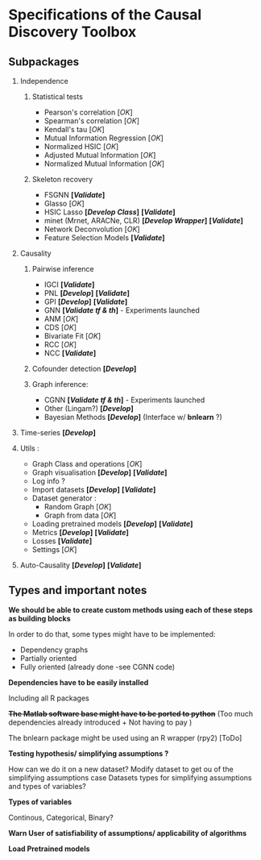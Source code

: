 # Specifications of the Causal Discovery Toolbox

## Subpackages 

1. Independence
   1. Statistical tests
       * Pearson's correlation [_OK_]
       * Spearman's correlation [_OK_]
       * Kendall's tau [_OK_]
       * Mutual Information Regression [_OK_]
       * Normalized HSIC [_OK_] 
       * Adjusted Mutual Information [_OK_] 
       * Normalized Mutual Information [_OK_]
       
   2. Skeleton recovery
       * FSGNN **[_Validate_]**
       * Glasso [_OK_]
       * HSIC Lasso **[_Develop Class_]** **[_Validate_]**
       * minet (Mrnet, ARACNe, CLR) **[_Develop Wrapper_]** **[_Validate_]**
       * Network Deconvolution [_OK_]
       * Feature Selection Models **[_Validate_]**
       
2. Causality
   1. Pairwise inference
      
      * IGCI **[_Validate_]**
      * PNL **[_Develop_]** **[_Validate_]**
      * GPI **[_Develop_]** **[_Validate_]**
      * GNN **[_Validate tf & th_]** - Experiments launched
      * ANM [_OK_]
      * CDS [_OK_]
      * Bivariate Fit [_OK_]
      * RCC [_OK_]
      * NCC **[_Validate_]** 
  
   2. Cofounder detection **[_Develop_]**
   3. Graph inference:
      * CGNN **[_Validate tf & th_]** - Experiments launched
      * Other (Lingam?) **[_Develop_]** 
      * Bayesian Methods **[_Develop_]** (Interface w/ **bnlearn** ?)

3. Time-series **[_Develop_]** 
4. Utils :
   * Graph Class and operations [_OK_] 
   * Graph visualisation **[_Develop_]** **[_Validate_]**
   * Log info ? 
   * Import datasets **[_Develop_]** **[_Validate_]**
   * Dataset generator :
       * Random Graph [_OK_]
       * Graph from data [_OK_]
   * Loading pretrained models **[_Develop_]** **[_Validate_]**
   * Metrics **[_Develop_]** **[_Validate_]**
   * Losses **[_Validate_]**
   * Settings [_OK_]
	  
5. Auto-Causality **[_Develop_]** **[_Validate_]**

## Types and important notes

**We should be able to create custom methods using each of these steps as building blocks**

In order to do that, some types might have to be implemented:
* Dependency graphs
* Partially oriented
* Fully oriented (already done -see CGNN code)

**Dependencies have to be easily installed**

Including all R packages

**~~The Matlab software base might have to be ported to python~~** 
(Too much dependencies already introduced + Not having to pay )

The bnlearn package might be used using an R wrapper (rpy2) [ToDo]

**Testing hypothesis/ simplifying assumptions ?** 

How can we do it on a new dataset?
Modify dataset to get ou of the simplifying assumptions case
Datasets types for simplifying assumptions and types of variables? 

**Types of variables**

Continous, Categorical, Binary?

**Warn User of satisfiability of assumptions/ applicability of algorithms**

**Load Pretrained models** 
